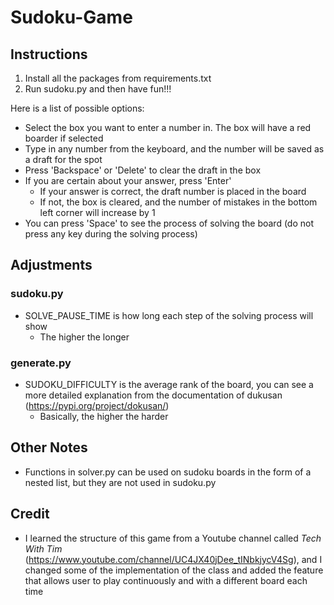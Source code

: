 # Sudoku-Game
## Instructions
1. Install all the packages from requirements.txt
2. Run sudoku.py and then have fun!!!

Here is a list of possible options:
  * Select the box you want to enter a number in. The box will have a red boarder if selected
  * Type in any number from the keyboard, and the number will be saved as a draft for the spot
  * Press 'Backspace' or 'Delete' to clear the draft in the box
  * If you are certain about your answer, press 'Enter'
    * If your answer is correct, the draft number is placed in the board
    * If not, the box is cleared, and the number of mistakes in the bottom left corner will increase by 1
  * You can press 'Space' to see the process of solving the board (do not press any key during the solving process)
  
## Adjustments
### sudoku.py
* SOLVE_PAUSE_TIME is how long each step of the solving process will show
  * The higher the longer

### generate.py
* SUDOKU_DIFFICULTY is the average rank of the board, you can see a more detailed explanation from
the documentation of dukusan (https://pypi.org/project/dokusan/)
  * Basically, the higher the harder
  
## Other Notes
* Functions in solver.py can be used on sudoku boards in the form of a nested list, but they are not used in sudoku.py

## Credit
* I learned the structure of this game from a Youtube channel called _Tech With Tim_ (https://www.youtube.com/channel/UC4JX40jDee_tINbkjycV4Sg),
and I changed some of the implementation of the class and added the feature that allows user to play continuously and 
with a different board each time
